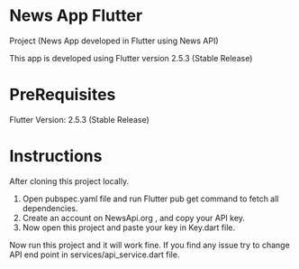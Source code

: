 # News App Flutter

Project (News App developed in Flutter using News API)

This app is developed using Flutter version 2.5.3 (Stable Release)


# PreRequisites

Flutter Version: 2.5.3 (Stable Release)

# Instructions

After cloning this project locally.

1. Open pubspec.yaml file and run Flutter pub get command to fetch all dependencies.
2. Create an account on NewsApi.org , and copy your API key.
3. Now open this project and paste your key in Key.dart file.

Now run this project and it will work fine. If you find any issue try to change API end point in services/api_service.dart file.
